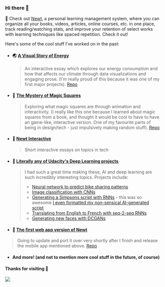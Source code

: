 ### Hi there 👋

🔭 Check out [Newt](https://www.newtlearning.com), a personal learning management system, where you can organize all your books, videos, articles, online courses, etc. in one place, track reading/watching stats, and improve your retention of select works with learning techniques like spaced repetition. Check it out!

Here's some of the cool stuff I've worked on in the past:
- #### :earth_asia: [A Visual Story of Energy](https://nehal96.github.io/energy/)
  > An interactive essay which explores our energy consumption and how that affects our climate through data visualizations and engaging prose. (I'm really proud of this because it was one of my first major projects). [Repo](https://github.com/nehal96/energy)
- #### :tophat: [The Mystery of Magic Squares](https://nehal96.github.io/magic-squares/)
  > Exploring what magic squares are through animation and interactivity. (I really like this one because I learned about magic squares from a book, and thought it would be cool to have to have an game-like, interactive version. One of my favourite parts of being in design/tech - just impulsively making random stuff). [Repo](https://github.com/nehal96/magic-squares)
- #### :iphone: [Newt Interactive](https://www.newtinteractive.com/)
  > Short interactive essays on topics in tech
- #### :robot: [Literally any of Udacity's Deep Learning projects](https://github.com/nehal96/Deep-Learning-ND-Exercises)
  > I had such a great time making these, AI and deep learning are such incredibly interesting topics. Projects include: 
  > - [Neural network to predict bike sharing patterns](https://github.com/nehal96/Bike-Sharing-Neural-Network)
  > - [Image classification with CNNs](https://github.com/nehal96/Image-Classification-CovNet)
  > - [Generating a Simpsons script with RNNs](https://github.com/nehal96/Simpsons-Script-Generation) - this was so awesome [I even formatted my non-sensical AI-generated script](https://github.com/nehal96/Simpsons-Script-Generation/blob/master/Simpson's%20Script%20-%20Queen's%20Elizabeth.pdf)
  > - [Translating from English to French with seq-2-seq RNNs](https://github.com/nehal96/Seq2Seq-Language-Translation)
  > - [Generating new faces with DCGANs](https://github.com/nehal96/Face-Generation-DCGAN)
 - #### :blue_book: [The first web app version of Newt](https://newt-organizer.herokuapp.com/)
  > Going to update and port it over very shortly after I finish and release the mobile app mentioned above. [Repo](https://github.com/newted/newt-organizer)
 - #### And more! (and not to mention more cool stuff in the future, of course)

#### Thanks for visiting 👋
![](https://media.giphy.com/media/A6aHBCFqlE0Rq/giphy.gif)

<!--
**nehal96/nehal96** is a ✨ _special_ ✨ repository because its `README.md` (this file) appears on your GitHub profile.

Here are some ideas to get you started:

- 🔭 I’m currently working on ...
- 🌱 I’m currently learning ...
- 👯 I’m looking to collaborate on ...
- 🤔 I’m looking for help with ...
- 💬 Ask me about ...
- 📫 How to reach me: ...
- 😄 Pronouns: ...
- ⚡ Fun fact: ...
-->
